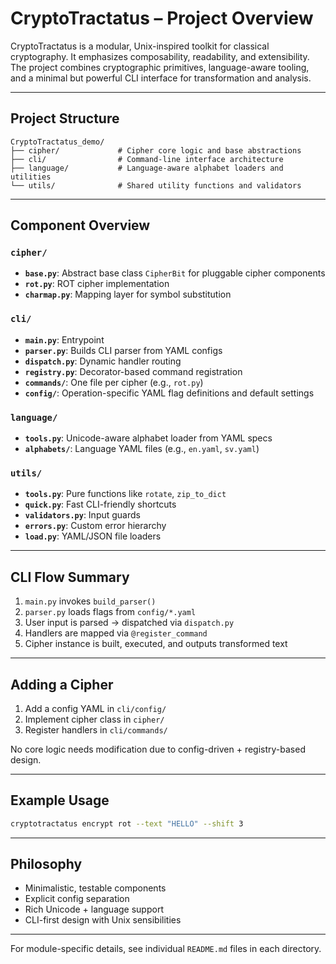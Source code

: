 # CryptoTractatus – Project Overview

CryptoTractatus is a modular, Unix-inspired toolkit for classical cryptography. It emphasizes composability, readability, and extensibility. The project combines cryptographic primitives, language-aware tooling, and a minimal but powerful CLI interface for transformation and analysis.

---

## Project Structure

```
CryptoTractatus_demo/
├── cipher/             # Cipher core logic and base abstractions
├── cli/                # Command-line interface architecture
├── language/           # Language-aware alphabet loaders and utilities
└── utils/              # Shared utility functions and validators
```

---

## Component Overview

### `cipher/`

* **`base.py`**: Abstract base class `CipherBit` for pluggable cipher components
* **`rot.py`**: ROT cipher implementation
* **`charmap.py`**: Mapping layer for symbol substitution

### `cli/`

* **`main.py`**: Entrypoint
* **`parser.py`**: Builds CLI parser from YAML configs
* **`dispatch.py`**: Dynamic handler routing
* **`registry.py`**: Decorator-based command registration
* **`commands/`**: One file per cipher (e.g., `rot.py`)
* **`config/`**: Operation-specific YAML flag definitions and default settings

### `language/`

* **`tools.py`**: Unicode-aware alphabet loader from YAML specs
* **`alphabets/`**: Language YAML files (e.g., `en.yaml`, `sv.yaml`)

### `utils/`

* **`tools.py`**: Pure functions like `rotate`, `zip_to_dict`
* **`quick.py`**: Fast CLI-friendly shortcuts
* **`validators.py`**: Input guards
* **`errors.py`**: Custom error hierarchy
* **`load.py`**: YAML/JSON file loaders

---

## CLI Flow Summary

1. `main.py` invokes `build_parser()`
2. `parser.py` loads flags from `config/*.yaml`
3. User input is parsed → dispatched via `dispatch.py`
4. Handlers are mapped via `@register_command`
5. Cipher instance is built, executed, and outputs transformed text

---

## Adding a Cipher

1. Add a config YAML in `cli/config/`
2. Implement cipher class in `cipher/`
3. Register handlers in `cli/commands/`

No core logic needs modification due to config-driven + registry-based design.

---

## Example Usage

```bash
cryptotractatus encrypt rot --text "HELLO" --shift 3
```

---

## Philosophy

* Minimalistic, testable components
* Explicit config separation
* Rich Unicode + language support
* CLI-first design with Unix sensibilities

---

For module-specific details, see individual `README.md` files in each directory.


